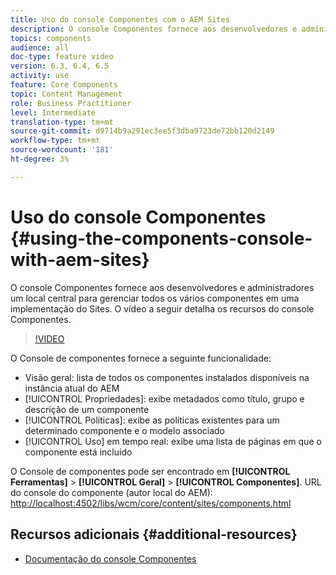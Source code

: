 ```yaml
---
title: Uso do console Componentes com o AEM Sites
description: O console Componentes fornece aos desenvolvedores e administradores um local central para gerenciar todos os vários componentes em uma implementação do Sites. O vídeo a seguir detalha os recursos do console Componentes.
topics: components
audience: all
doc-type: feature video
version: 6.3, 6.4, 6.5
activity: use
feature: Core Components
topic: Content Management
role: Business Practitioner
level: Intermediate
translation-type: tm+mt
source-git-commit: d9714b9a291ec3ee5f3dba9723de72bb120d2149
workflow-type: tm+mt
source-wordcount: '181'
ht-degree: 3%

---
```



# Uso do console Componentes {#using-the-components-console-with-aem-sites}

O console Componentes fornece aos desenvolvedores e administradores um local central para gerenciar todos os vários componentes em uma implementação do Sites. O vídeo a seguir detalha os recursos do console Componentes.

>[!VIDEO](https://video.tv.adobe.com/v/17417/?quality=9&learn=on)

O Console de componentes fornece a seguinte funcionalidade:

* Visão geral: lista de todos os componentes instalados disponíveis na instância atual do AEM
* [!UICONTROL Propriedades]: exibe metadados como título, grupo e descrição de um componente
* [!UICONTROL Políticas]: exibe as políticas existentes para um determinado componente e o modelo associado
* [!UICONTROL Uso] em tempo real: exibe uma lista de páginas em que o componente está incluído

O Console de componentes pode ser encontrado em **[!UICONTROL Ferramentas]** > **[!UICONTROL Geral]** > **[!UICONTROL Componentes]**.
URL do console do componente (autor local do AEM): [http://localhost:4502/libs/wcm/core/content/sites/components.html](http://localhost:4502/libs/wcm/core/content/sites/components.html)

## Recursos adicionais {#additional-resources}

* [Documentação do console Componentes](https://helpx.adobe.com/experience-manager/6-5/sites/authoring/using/default-components-console.html)
